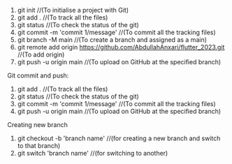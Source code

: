 1) git init        //(To initialise a project with Git)
2) git add .     //(To track all the files)
3) git status    //(To check the status of the git)
4) git commit -m 'commit 1/message'    //(To commit all the tracking files)
5) git branch -M main   //(To create a branch and assigned as a main)
6) git remote add origin https://github.com/AbdullahAnxari/flutter_2023.git      //(To add origin)
7) git push -u origin main   //(To upload on GitHub at the specified branch)




Git commit and push:
1) git add .      //(To track all the files)
2) git status    //(To check the status of the git)
3) git commit -m 'commit 1/message'     //(To commit all the tracking files)
4) git push -u origin main    //(To upload on GitHub at the specified branch)


Creating new branch
1) git checkout -b 'branch name'  //(for creating a new branch and switch to that branch)
2) git switch 'branch name'    //(for switching to another)